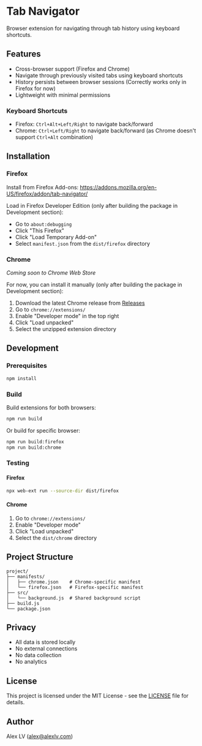 # Tab Navigator

Browser extension for navigating through tab history using keyboard shortcuts.

## Features

- Cross-browser support (Firefox and Chrome)
- Navigate through previously visited tabs using keyboard shortcuts
- History persists between browser sessions (Correctly works only in Firefox for now)
- Lightweight with minimal permissions

### Keyboard Shortcuts
- Firefox: `Ctrl+Alt+Left/Right` to navigate back/forward
- Chrome: `Ctrl+Left/Right` to navigate back/forward (as Chrome doesn't support `Ctrl+Alt` combination)

## Installation

### Firefox
Install from Firefox Add-ons: https://addons.mozilla.org/en-US/firefox/addon/tab-navigator/

Load in Firefox Developer Edition (only after building the package in Development section):
   - Go to `about:debugging`
   - Click "This Firefox"
   - Click "Load Temporary Add-on"
   - Select `manifest.json` from the `dist/firefox` directory

### Chrome
*Coming soon to Chrome Web Store*

For now, you can install it manually (only after building the package in Development section):
1. Download the latest Chrome release from [Releases](https://github.com/alexlvcom/tab-navigator/releases)
2. Go to `chrome://extensions/`
3. Enable "Developer mode" in the top right
4. Click "Load unpacked"
5. Select the unzipped extension directory

## Development

### Prerequisites
```bash
npm install
```

### Build
Build extensions for both browsers:
```bash
npm run build
```

Or build for specific browser:
```bash
npm run build:firefox
npm run build:chrome
```

### Testing

#### Firefox
```bash
npx web-ext run --source-dir dist/firefox
```

#### Chrome
1. Go to `chrome://extensions/`
2. Enable "Developer mode"
3. Click "Load unpacked"
4. Select the `dist/chrome` directory


## Project Structure
```
project/
├── manifests/
│   ├── chrome.json    # Chrome-specific manifest
│   └── firefox.json   # Firefox-specific manifest
├── src/
│   └── background.js  # Shared background script
├── build.js
└── package.json
```

## Privacy

- All data is stored locally
- No external connections
- No data collection
- No analytics

## License

This project is licensed under the MIT License - see the [LICENSE](LICENSE) file for details.

## Author

Alex LV (alex@alexlv.com)